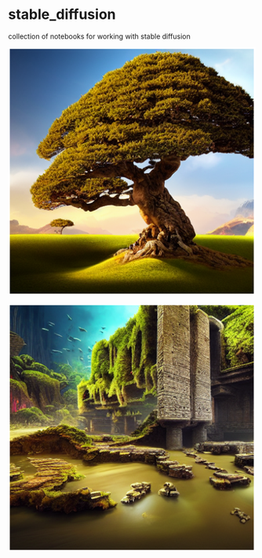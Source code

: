 # stable_diffusion
collection of notebooks for working with stable diffusion

![alt text](https://github.com/AdamPeetz/imagehosting/blob/stablediffusion/bonsia.png)

![alt text](https://github.com/AdamPeetz/imagehosting/blob/stablediffusion/temple.png)
